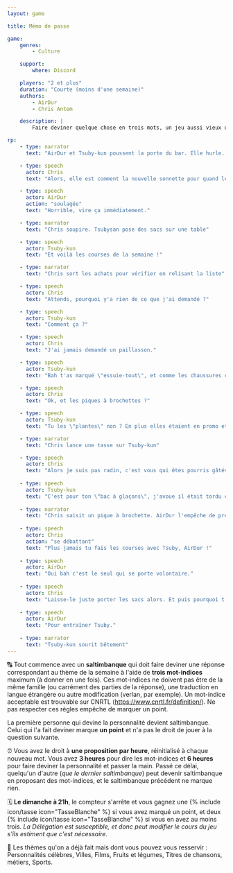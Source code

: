 ```yaml
---
layout: game

title: Mémo de passe

game:
    genres:
        - Culture

    support:
        where: Discord

    players: "2 et plus"
    duration: "Courte (moins d'une semaine)"
    authors:
        - AirDur
        - Chris Antem

    description: |
        Faire deviner quelque chose en trois mots, un jeu aussi vieux que les Pyramides...

rp:
    - type: narrator
      text: "AirDur et Tsuby-kun poussent la porte du bar. Elle hurle. AirDur s'excuse, surprise par sa réaction"

    - type: speech
      actor: Chris
      text: "Alors, elle est comment la nouvelle sonnette pour quand les gens entrent ?"

    - type: speech
      actor: AirDur
      action: "soulagée"
      text: "Horrible, vire ça immédiatement."

    - type: narrator
      text: "Chris soupire. Tsubysan pose des sacs sur une table"

    - type: speech
      actor: Tsuby-kun
      text: "Et voilà les courses de la semaine !"

    - type: narrator
      text: "Chris sort les achats pour vérifier en relisant la liste"

    - type: speech
      actor: Chris
      text: "Attends, pourquoi y'a rien de ce que j'ai demandé ?"

    - type: speech
      actor: Tsuby-kun
      text: "Comment ça ?"

    - type: speech
      actor: Chris
      text: "J'ai jamais demandé un paillasson."

    - type: speech
      actor: Tsuby-kun
      text: "Bah t'as marqué \"essuie-tout\", et comme les chaussures ça prend toute la saleté au sol..."

    - type: speech
      actor: Chris
      text: "Ok, et les piques à brochettes ?"

    - type: speech
      actor: Tsuby-kun
      text: "Tu les \"plantes\" non ? En plus elles étaient en promo et comme t'es radin..."

    - type: narrator
      text: "Chris lance une tasse sur Tsuby-kun"

    - type: speech
      actor: Chris
      text: "Alors je suis pas radin, c'est vous qui êtes pourris gâtés, déjà. Et puis un appareil à raclette, vraiment ?"
      
    - type: speech
      actor: Tsuby-kun
      text: "C'est pour ton \"bac à glaçons\", j'avoue il était tordu comme indice, mais je commence à te connaître."
      
    - type: narrator
      text: "Chris saisit un pique à brochette. AirDur l'empêche de préparer le dîner"
      
    - type: speech
      actor: Chris
      action: "se débattant"
      text: "Plus jamais tu fais les courses avec Tsuby, AirDur !"
      
    - type: speech
      actor: AirDur
      text: "Oui bah c'est le seul qui se porte volontaire."
      
    - type: speech
      actor: Chris
      text: "Laisse-le juste porter les sacs alors. Et puis pourquoi t'as acheté un Codenames ?"
      
    - type: speech
      actor: AirDur
      text: "Pour entraîner Tsuby."
      
    - type: narrator
      text: "Tsuby-kun sourit bêtement"
---
```


🔠 Tout commence avec un **saltimbanque** qui doit faire deviner une réponse correspondant au thème de la semaine à l'aide de **trois mot-indices** maximum (à donner en une fois). 
Ces mot-indices ne doivent pas être de la même famille (ou carrément des parties de la réponse), une traduction en langue étrangère ou autre modification (verlan, par exemple). Un mot-indice acceptable est trouvable sur CNRTL (https://www.cnrtl.fr/definition/). Ne pas respecter ces règles empêche de marquer un point.

La première personne qui devine la personnalité devient saltimbanque. Celui qui l'a fait deviner marque **un point** et n'a pas le droit de jouer à la question suivante.

⏰ Vous avez le droit à **une proposition par heure**, réinitialisé à chaque nouveau mot. Vous avez **3 heures** pour dire les mot-indices et **6 heures** pour faire deviner la personnalité et passer la main. Passé ce délai, quelqu'un d'autre (*que le dernier saltimbanque*) peut devenir saltimbanque en proposant des mot-indices, et le saltimbanque précédent ne marque rien.

🗓️ **Le dimanche à 21h**, le compteur s'arrête et vous gagnez une {% include icon/tasse icon="TasseBlanche" %} si vous avez marqué un point, et deux {% include icon/tasse icon="TasseBlanche" %} si vous en avez au moins trois.
*La Délégation est susceptible, et donc peut modifier le cours du jeu s'ils estiment que c'est nécessaire.*

📼 Les thèmes qu'on a déjà fait mais dont vous pouvez vous resservir : Personnalités célèbres, Villes, Films, Fruits et légumes, Titres de chansons, métiers, Sports.

